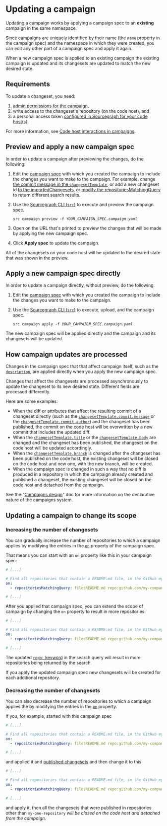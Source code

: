 # Updating a campaign

Updating a campaign works by applying a campaign spec to an **existing** campaign in the same namespace.

Since campaigns are uniquely identified by their name (the `name` property in the campaign spec) and the namespace in which they were created, you can edit any other part of a campaign spec and apply it again.

When a new campaign spec is applied to an existing campaign the existing campaign is updated and its changesets are updated to match the new desired state.

## Requirements 

To update a changeset, you need:

1. [admin permissions for the campaign](../explanations/permissions_in_batch_changes.md#permission-levels-for-campaigns),
1. write access to the changeset's repository (on the code host), and
1. a personal access token [configured in Sourcegraph for your code host(s)](configuring_user_credentials.md).

For more information, see [Code host interactions in campaigns](../explanations/permissions_in_batch_changes.md#code-host-interactions-in-campaigns).

## Preview and apply a new campaign spec

In order to update a campaign after previewing the changes, do the following:

1. Edit the [campaign spec](../references/batch_spec_yaml_reference.md) with which you created the campaign to include the changes you want to make to the campaign. For example, change [the commit message in the `changesetTemplate`](../references/batch_spec_yaml_reference.md#changesettemplate-commit-message), or add a new changeset id [to the importedChangesets](https://docs.sourcegraph.com/campaigns/references/batch_spec_yaml_reference#importchangesets), or [modify the repositoriesMatchingQuery](https://docs.sourcegraph.com/campaigns/references/batch_spec_yaml_reference#on-repositoriesmatchingquery) to return different search results.
1. Use the [Sourcegraph CLI (`src`)](https://github.com/sourcegraph/src-cli) to execute and preview the campaign spec.

    <pre><code>src campaign preview -f <em>YOUR_CAMPAIGN_SPEC.campaign.yaml</em></code></pre>
1. Open on the URL that's printed to preview the changes that will be made by applying the new campaign spec.
1. Click **Apply spec** to update the campaign.

All of the changesets on your code host will be updated to the desired state that was shown in the preview.

## Apply a new campaign spec directly

In order to update a campaign directly, without preview, do the following:

1. Edit the [campaign spec](../references/batch_spec_yaml_reference.md) with which you created the campaign to include the changes you want to make to the campaign.
1. Use the [Sourcegraph CLI (`src`)](https://github.com/sourcegraph/src-cli) to execute, upload, and the campaign spec.

    <pre><code>src campaign apply -f <em>YOUR_CAMPAIGN_SPEC.campaign.yaml</em></code></pre>

The new campaign spec will be applied directly and the campaign and its changesets will be updated.

## How campaign updates are processed

Changes in the campaign spec that that affect campaign itself, such as the [`description`](../references/batch_spec_yaml_reference.md#description), are applied directly when you apply the new campaign spec.

Changes that affect the changesets are processed asynchronously to update the changeset to its new desired state. Different fields are processed differently.

Here are some examples:

- When the diff or attributes that affect the resulting commit of a changeset directly (such as the [`changesetTemplate.commit.message`](../references/batch_spec_yaml_reference.md#changesettemplate-commit-message) or the [`changesetTemplate.commit.author`](../references/batch_spec_yaml_reference.md#changesettemplate-commit-author)) and the changeset has been published, the commit on the code host will be overwritten by a new commit that includes the updated diff.
- When the [`changesetTemplate.title`](../references/batch_spec_yaml_reference.md#changesettemplate-title) or the [`changesetTemplate.body`](../references/batch_spec_yaml_reference.md#changesettemplate-commit-author) are changed and the changeset has been published, the changeset on the code host will be updated accordingly.
- When the [`changesetTemplate.branch`](../references/batch_spec_yaml_reference.md#changesettemplate-title) is changed after the changeset has been published on the code host, the existing changeset will be closed on the code host and new one, with the new branch, will be created.
- When the campaign spec is changed in such a way that no diff is produced in a repository in which the campaign already created and published a changeset, the existing changeset will be closed on the code host and detached from the campaign.

See the "[Campaigns design](../explanations/batch_changes_design.md)" doc for more information on the declarative nature of the campaigns system.

## Updating a campaign to change its scope

### Increasing the number of changesets

You can gradually increase the number of repositories to which a campaign applies by modifying the entries in the [`on`](../references/batch_spec_yaml_reference.md#on) property of the campaign spec.

That means you can start with an `on` property like this in your campaign spec:

```yaml
# [...]

# Find all repositories that contain a README.md file, in the GitHub my-company org.
on:
  - repositoriesMatchingQuery: file:README.md repo:github.com/my-company

# [...]
```

After you applied that campaign spec, you can extend the scope of campaign by changing the `on` property to result in more repositories:

```yaml
# [...]

# Find all repositories that contain a README.md file, in the GitHub my-company and my-company-ci org.
on:
  - repositoriesMatchingQuery: file:README.md repo:github.com/my-company|github.com/my-company-ci

# [...]
```

The updated [`repo:` keyword](../../code_search/reference/queries.md#keywords-all-searches) in the search query will result in more repositories being returned by the search.

If you apply the updated campaign spec new changesets will be created for each additional repository.

### Decreasing the number of changesets

You can also decrease the number of repositories to which a campaign applies the by modifying the entries in the [`on`](../references/batch_spec_yaml_reference.md#on) property.

If you, for example, started with this campaign spec

```yaml
# [...]

# Find all repositories that contain a README.md file, in the GitHub my-company org.
on:
  - repositoriesMatchingQuery: file:README.md repo:github.com/my-company

# [...]
```

and applied it and [published changesets](publishing_changesets.md) and then change it to this

```yaml
# [...]

# Find all repositories that contain a README.md file, in the GitHub my-company org.
on:
  - repositoriesMatchingQuery: file:README.md repo:github.com/my-company/my-one-repository

# [...]
```

and apply it, then all the changesets that were published in repositories other than `my-one-repository` _will be closed on the code host and detached from the campaign_.
